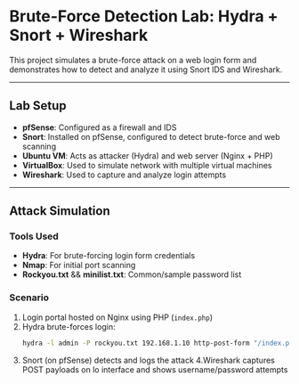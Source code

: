 # Brute-Force Detection Lab: Hydra + Snort + Wireshark

This project simulates a brute-force attack on a web login form and demonstrates how to detect and analyze it using Snort IDS and Wireshark.

---

##  Lab Setup

- **pfSense**: Configured as a firewall and IDS
- **Snort**: Installed on pfSense, configured to detect brute-force and web scanning
- **Ubuntu VM**: Acts as attacker (Hydra) and web server (Nginx + PHP)
- **VirtualBox**: Used to simulate network with multiple virtual machines
- **Wireshark**: Used to capture and analyze login attempts

---

##  Attack Simulation

### Tools Used
- **Hydra**: For brute-forcing login form credentials
- **Nmap**: For initial port scanning
- **Rockyou.txt** && **minilist.txt**: Common/sample password list

### Scenario

1. Login portal hosted on Nginx using PHP (`index.php`)
2. Hydra brute-forces login:
   ```bash
   hydra -l admin -P rockyou.txt 192.168.1.10 http-post-form "/index.php:username=^USER^&password=^PASS^:Login Failed" -V
3. Snort (on pfSense) detects and logs the attack
4.Wireshark captures POST payloads on lo interface and shows username/password attempts
